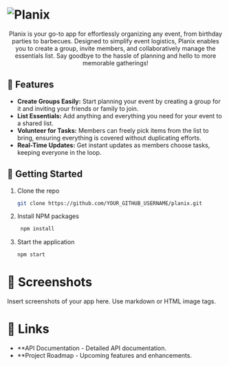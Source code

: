 # ![Planix](https://github.com/LiorZigi/Planix/assets/101927234/80e59244-b12c-49f2-b7bc-fdacc775f19c)


<p align="center">
Planix is your go-to app for effortlessly organizing any event, from birthday parties to barbecues. Designed to simplify event logistics, Planix enables you to create a group, invite members, and collaboratively manage the essentials list. Say goodbye to the hassle of planning and hello to more memorable gatherings!
</p>

## 🚀 Features

- **Create Groups Easily:** Start planning your event by creating a group for it and inviting your friends or family to join.
- **List Essentials:** Add anything and everything you need for your event to a shared list.
- **Volunteer for Tasks:** Members can freely pick items from the list to bring, ensuring everything is covered without duplicating efforts.
- **Real-Time Updates:** Get instant updates as members choose tasks, keeping everyone in the loop.

## 📲 Getting Started

1. Clone the repo
   ```sh
   git clone https://github.com/YOUR_GITHUB_USERNAME/planix.git
2. Install NPM packages
   ```sh
    npm install
3. Start the application
   ```sh
   npm start

# 📸 Screenshots
Insert screenshots of your app here. Use markdown or HTML image tags.


# 🔗 Links
- **API Documentation - Detailed API documentation.
- **Project Roadmap - Upcoming features and enhancements.


